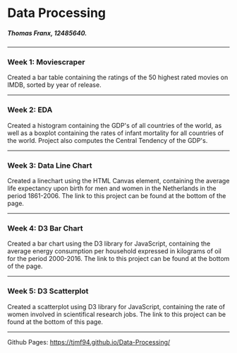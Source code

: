 # Data Processing


##### Thomas Franx, 12485640.


------

### Week 1: Moviescraper
Created a bar table containing the ratings of the 50 highest rated movies on IMDB, sorted by year of release.

------

### Week 2: EDA
Created a histogram containing the GDP's of all countries of the world, as well as a boxplot containing the rates of infant mortality for all countries of the world. Project also computes the Central Tendency of the GDP's.

------

### Week 3: Data Line Chart
Created a linechart using the HTML Canvas element, containing the average life expectancy upon birth for men and women in the Netherlands in the period 1861-2006. The link to this project can be found at the bottom of the page.

------

### Week 4: D3 Bar Chart
Created a bar chart using the D3 library for JavaScript, containing the average energy consumption per household expressed in kilograms of oil for the period 2000-2016. The link to this project can be found at the bottom of the page.

------

### Week 5: D3 Scatterplot
Created a scatterplot using D3 library for JavaScript, containing the rate of women involved in scientifical research jobs. The link to this project can be found at the bottom of this page.

------

Github Pages: https://tjmf94.github.io/Data-Processing/
